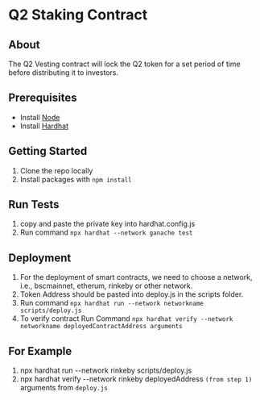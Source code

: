 # Q2 Staking Contract

## About

The Q2 Vesting contract will lock the Q2 token for a set period of time before distributing it to investors.

## Prerequisites

- Install [Node](https://nodejs.org/)
- Install [Hardhat](https://hardhat.org/getting-started#installation)

## Getting Started

1. Clone the repo locally
2. Install packages with `npm install`

## Run Tests

1. copy and paste the private key into hardhat.config.js
2. Run command `npx hardhat --network ganache test`

## Deployment

1. For the deployment of smart contracts, we need to choose a network, i.e., bscmainnet, etherum, rinkeby or other network.
2. Token Address should be pasted into deploy.js in the scripts folder.
3. Run command `npx hardhat run --network networkname scripts/deploy.js`
4. To verify contract Run Command `npx hardhat verify --network networkname deployedContractAddress arguments`

## For Example
1. npx hardhat run --network rinkeby scripts/deploy.js
2. npx hardhat verify --network rinkeby deployedAddress `(from step 1)` arguments from `deploy.js`
 



